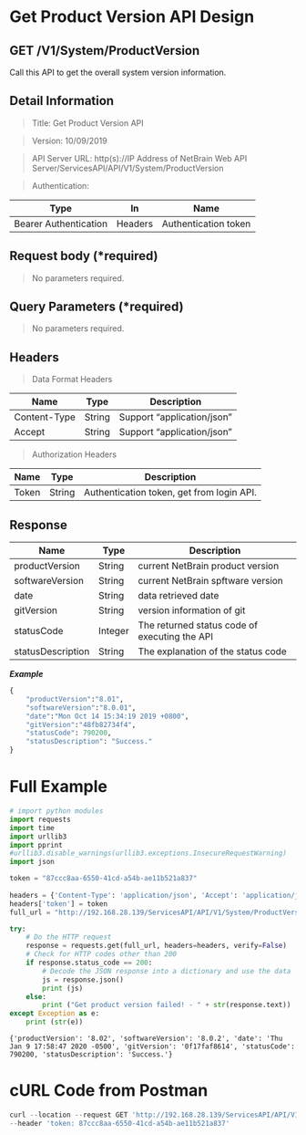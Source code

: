 
# Get Product Version API Design

GET /V1/System/ProductVersion
-----------------------

Call this API to get the overall system version information.

Detail Information
------------------

> Title: Get Product Version API

> Version: 10/09/2019

> API Server URL: http(s)://IP Address of NetBrain Web API
Server/ServicesAPI/API/V1/System/ProductVersion

> Authentication:

| **Type**              | **In**  | **Name**             |
|-----------------------|---------|----------------------|
| Bearer Authentication | Headers | Authentication token |

Request body (\*required)
-------------------------

> No parameters required.

Query Parameters (\*required)
-----------------------------

> No parameters required.

Headers
-------

> Data Format Headers

| **Name**     | **Type** | **Description**            |
|--------------|----------|----------------------------|
| Content-Type | String   | Support “application/json” |
| Accept       | String   | Support “application/json” |

> Authorization Headers

| **Name** | **Type** | **Description**                           |
|----------|----------|-------------------------------------------|
| Token    | String   | Authentication token, get from login API. |

Response
--------

| **Name**                           | **Type** | **Description**                               |
|------------------------------------|----------|-----------------------------------------------|
| productVersion                   | String   | current NetBrain product version                                     |
| softwareVersion                | String   | current NetBrain spftware version                                   |
| date                | String   | data retrieved date                           |
| gitVersion          | String   | version information of git                                     |
| statusCode                         | Integer  | The returned status code of executing the API |
| statusDescription                  | String   | The explanation of the status code            |

***Example***


```python
{
    "productVersion":"8.01",
    "softwareVersion":"8.0.01",
    "date":"Mon Oct 14 15:34:19 2019 +0800",
    "gitVersion":"48fb82734f4",
    "statusCode": 790200,
    "statusDescription": "Success."
}
```

# Full Example


```python
# import python modules 
import requests
import time
import urllib3
import pprint
#urllib3.disable_warnings(urllib3.exceptions.InsecureRequestWarning)
import json

token = "87ccc8aa-6550-41cd-a54b-ae11b521a837" 
 
headers = {'Content-Type': 'application/json', 'Accept': 'application/json'}  
headers['token'] = token
full_url = "http://192.168.28.139/ServicesAPI/API/V1/System/ProductVersion"

try:
    # Do the HTTP request
    response = requests.get(full_url, headers=headers, verify=False)
    # Check for HTTP codes other than 200
    if response.status_code == 200:
        # Decode the JSON response into a dictionary and use the data
        js = response.json()
        print (js)
    else:
        print ("Get product version failed! - " + str(response.text))
except Exception as e:
    print (str(e))
```

    {'productVersion': '8.02', 'softwareVersion': '8.0.2', 'date': 'Thu Jan 9 17:58:47 2020 -0500', 'gitVersion': '0f17faf8614', 'statusCode': 790200, 'statusDescription': 'Success.'}
    

# cURL Code from Postman


```python
curl --location --request GET 'http://192.168.28.139/ServicesAPI/API/V1/System/ProductVersion' \
--header 'token: 87ccc8aa-6550-41cd-a54b-ae11b521a837'
```
